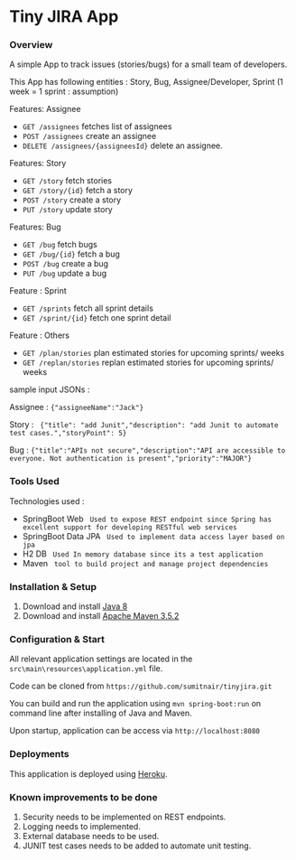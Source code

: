 # Tiny JIRA App #

### Overview ###
A simple App to track issues (stories/bugs) for a small team of developers.

This App has following entities : Story, Bug, Assignee/Developer, Sprint (1 week = 1 sprint : assumption)

Features: Assignee
* `GET /assignees`   fetches list of assignees 
* `POST /assignees`  create an assignee
* `DELETE /assignees/{assigneesId}`  delete an assignee.
	
Features: Story
* `GET /story` fetch stories
* `GET /story/{id}` fetch a story
* `POST /story`   create a story
* `PUT /story`	update story

Features: Bug
* `GET /bug` fetch bugs
* `GET /bug/{id}` fetch a bug
* `POST /bug`   create a bug
* `PUT /bug`	  update a bug

Feature : Sprint
* `GET /sprints` fetch all sprint details
* `GET /sprint/{id}` fetch one sprint detail

Feature : Others
* `GET /plan/stories` plan estimated stories for upcoming sprints/ weeks
* `GET /replan/stories` replan estimated stories for upcoming sprints/ weeks

sample input JSONs :

Assignee : `{"assigneeName":"Jack"}`

Story : ` {"title": "add Junit","description": "add Junit to automate test cases.","storyPoint": 5}`

Bug : `{"title":"APIs not secure","description":"API are accessible to everyone. Not authentication is present","priority":"MAJOR"}`

 
### Tools Used ###

Technologies used :
* SpringBoot Web ` Used to expose REST endpoint since Spring has excellent support for developing RESTful web services`
* SpringBoot Data JPA ` Used to implement data access layer based on jpa`
* H2 DB ` Used In memory database since its a test application`
* Maven ` tool to build project and manage project dependencies`

### Installation & Setup ###

1. Download and install [Java 8](http://www.oracle.com/technetwork/java/javase/downloads/jdk8-downloads-2133151.html)
2. Download and install [Apache Maven 3.5.2](https://archive.apache.org/dist/maven/maven-3/3.5.2)


### Configuration & Start ###

All relevant application settings are located in the ``src\main\resources\application.yml`` file.

Code can be cloned from `https://github.com/sumitnair/tinyjira.git`

You can build and run the application using ``mvn spring-boot:run`` on command line after installing of Java and Maven.

Upon startup, application can be access via `http://localhost:8080`

### Deployments ###

This application is deployed using [Heroku](https://www.heroku.com).

### Known improvements to be done ###

1. Security needs to be implemented on REST endpoints.
2. Logging needs to implemented.
3. External database needs to be used.
4. JUNIT test cases needs to be added to automate unit testing.

